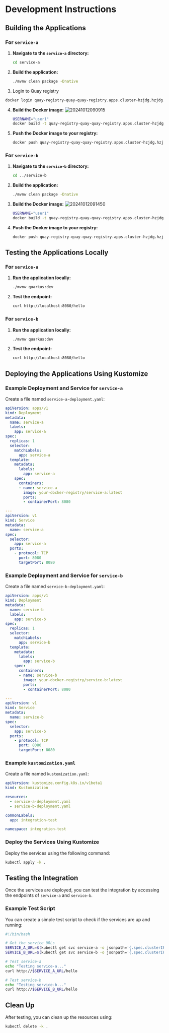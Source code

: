 # Development Instructions

## Building the Applications

### For `service-a`

1. **Navigate to the `service-a` directory:**
   ```sh
   cd service-a
   ```

2. **Build the application:**
   ```sh
   ./mvnw clean package -Dnative
   ```

3. Login to Quay registry 
  ```sh
  docker login quay-registry-quay-quay-registry.apps.cluster-hzjdg.hzjdg.sandbox2168.opentlc.com
  ```

4. **Build the Docker image:**
  ![20241012090915](https://i.imgur.com/UJgjwrl.png)
   ```sh
   USERNAME="user1"
   docker build -t quay-registry-quay-quay-registry.apps.cluster-hzjdg.hzjdg.sandbox2168.opentlc.com/${USERNAME}/service-a:latest -f src/main/docker/Dockerfile.jvm .
   ```

5. **Push the Docker image to your registry:**
   ```sh
   docker push quay-registry-quay-quay-registry.apps.cluster-hzjdg.hzjdg.sandbox2168.opentlc.com/${USERNAME}/service-a:latest
   ```

### For `service-b`

1. **Navigate to the `service-b` directory:**
   ```sh
   cd ../service-b
   ```

2. **Build the application:**
   ```sh
   ./mvnw clean package -Dnative
   ```

3. **Build the Docker image:**
   ![20241012091450](https://i.imgur.com/ViemEOk.png)
   ```sh
   USERNAME="user1"
   docker build -t quay-registry-quay-quay-registry.apps.cluster-hzjdg.hzjdg.sandbox2168.opentlc.com/${USERNAME}/service-b:latest -f src/main/docker/Dockerfile.jvm .
   ```

4. **Push the Docker image to your registry:**
   ```sh
   docker push quay-registry-quay-quay-registry.apps.cluster-hzjdg.hzjdg.sandbox2168.opentlc.com/${USERNAME}/service-b:latest
   ```

## Testing the Applications Locally

### For `service-a`

1. **Run the application locally:**
   ```sh
   ./mvnw quarkus:dev
   ```

2. **Test the endpoint:**
   ```sh
   curl http://localhost:8080/hello
   ```

### For `service-b`

1. **Run the application locally:**
   ```sh
   ./mvnw quarkus:dev
   ```

2. **Test the endpoint:**
   ```sh
   curl http://localhost:8080/hello
   ```

## Deploying the Applications Using Kustomize

### Example Deployment and Service for `service-a`

Create a file named `service-a-deployment.yaml`:

```yaml
apiVersion: apps/v1
kind: Deployment
metadata:
  name: service-a
  labels:
    app: service-a
spec:
  replicas: 1
  selector:
    matchLabels:
      app: service-a
  template:
    metadata:
      labels:
        app: service-a
    spec:
      containers:
      - name: service-a
        image: your-docker-registry/service-a:latest
        ports:
        - containerPort: 8080

---
apiVersion: v1
kind: Service
metadata:
  name: service-a
spec:
  selector:
    app: service-a
  ports:
    - protocol: TCP
      port: 8080
      targetPort: 8080
```

### Example Deployment and Service for `service-b`

Create a file named `service-b-deployment.yaml`:

```yaml
apiVersion: apps/v1
kind: Deployment
metadata:
  name: service-b
  labels:
    app: service-b
spec:
  replicas: 1
  selector:
    matchLabels:
      app: service-b
  template:
    metadata:
      labels:
        app: service-b
    spec:
      containers:
      - name: service-b
        image: your-docker-registry/service-b:latest
        ports:
        - containerPort: 8080

---
apiVersion: v1
kind: Service
metadata:
  name: service-b
spec:
  selector:
    app: service-b
  ports:
    - protocol: TCP
      port: 8080
      targetPort: 8080
```

### Example `kustomization.yaml`

Create a file named `kustomization.yaml`:

```yaml
apiVersion: kustomize.config.k8s.io/v1beta1
kind: Kustomization

resources:
  - service-a-deployment.yaml
  - service-b-deployment.yaml

commonLabels:
  app: integration-test

namespace: integration-test
```

### Deploy the Services Using Kustomize

Deploy the services using the following command:

```sh
kubectl apply -k .
```

## Testing the Integration

Once the services are deployed, you can test the integration by accessing the endpoints of `service-a` and `service-b`.

### Example Test Script

You can create a simple test script to check if the services are up and running:

```sh
#!/bin/bash

# Get the service URLs
SERVICE_A_URL=$(kubectl get svc service-a -o jsonpath='{.spec.clusterIP}:{.spec.ports[0].port}')
SERVICE_B_URL=$(kubectl get svc service-b -o jsonpath='{.spec.clusterIP}:{.spec.ports[0].port}')

# Test service-a
echo "Testing service-a..."
curl http://$SERVICE_A_URL/hello

# Test service-b
echo "Testing service-b..."
curl http://$SERVICE_B_URL/hello
```

## Clean Up

After testing, you can clean up the resources using:

```sh
kubectl delete -k .
```
